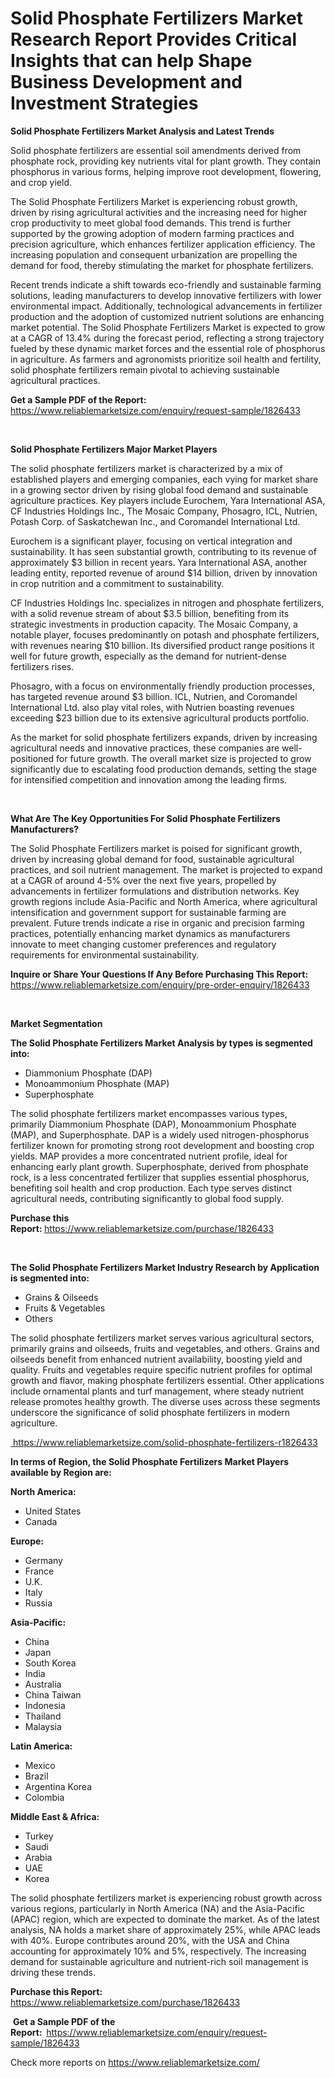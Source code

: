 <p><h1>Solid Phosphate Fertilizers Market Research Report Provides Critical Insights that can help Shape Business Development and Investment Strategies</h1></p><p><strong>Solid Phosphate Fertilizers Market Analysis and Latest Trends</strong></p>
<p><p>Solid phosphate fertilizers are essential soil amendments derived from phosphate rock, providing key nutrients vital for plant growth. They contain phosphorus in various forms, helping improve root development, flowering, and crop yield.</p><p>The Solid Phosphate Fertilizers Market is experiencing robust growth, driven by rising agricultural activities and the increasing need for higher crop productivity to meet global food demands. This trend is further supported by the growing adoption of modern farming practices and precision agriculture, which enhances fertilizer application efficiency. The increasing population and consequent urbanization are propelling the demand for food, thereby stimulating the market for phosphate fertilizers.</p><p>Recent trends indicate a shift towards eco-friendly and sustainable farming solutions, leading manufacturers to develop innovative fertilizers with lower environmental impact. Additionally, technological advancements in fertilizer production and the adoption of customized nutrient solutions are enhancing market potential. The Solid Phosphate Fertilizers Market is expected to grow at a CAGR of 13.4% during the forecast period, reflecting a strong trajectory fueled by these dynamic market forces and the essential role of phosphorus in agriculture. As farmers and agronomists prioritize soil health and fertility, solid phosphate fertilizers remain pivotal to achieving sustainable agricultural practices.</p></p>
<p><strong>Get a Sample PDF of the Report:&nbsp;</strong> <a href="https://www.reliablemarketsize.com/enquiry/request-sample/1826433?utm_campaign=2952&utm_medium=2&utm_source=Github&utm_content=ia&utm_term=30032025&utm_id=solid-phosphate-fertilizers">https://www.reliablemarketsize.com/enquiry/request-sample/1826433</a></p>
<p>&nbsp;</p>
<p><strong>Solid Phosphate Fertilizers Major Market Players</strong></p>
<p><p>The solid phosphate fertilizers market is characterized by a mix of established players and emerging companies, each vying for market share in a growing sector driven by rising global food demand and sustainable agriculture practices. Key players include Eurochem, Yara International ASA, CF Industries Holdings Inc., The Mosaic Company, Phosagro, ICL, Nutrien, Potash Corp. of Saskatchewan Inc., and Coromandel International Ltd.</p><p>Eurochem is a significant player, focusing on vertical integration and sustainability. It has seen substantial growth, contributing to its revenue of approximately $3 billion in recent years. Yara International ASA, another leading entity, reported revenue of around $14 billion, driven by innovation in crop nutrition and a commitment to sustainability.</p><p>CF Industries Holdings Inc. specializes in nitrogen and phosphate fertilizers, with a solid revenue stream of about $3.5 billion, benefiting from its strategic investments in production capacity. The Mosaic Company, a notable player, focuses predominantly on potash and phosphate fertilizers, with revenues nearing $10 billion. Its diversified product range positions it well for future growth, especially as the demand for nutrient-dense fertilizers rises.</p><p>Phosagro, with a focus on environmentally friendly production processes, has targeted revenue around $3 billion. ICL, Nutrien, and Coromandel International Ltd. also play vital roles, with Nutrien boasting revenues exceeding $23 billion due to its extensive agricultural products portfolio.</p><p>As the market for solid phosphate fertilizers expands, driven by increasing agricultural needs and innovative practices, these companies are well-positioned for future growth. The overall market size is projected to grow significantly due to escalating food production demands, setting the stage for intensified competition and innovation among the leading firms.</p></p>
<p>&nbsp;</p>
<p><strong>What Are The Key Opportunities For Solid Phosphate Fertilizers Manufacturers?</strong></p>
<p><p>The Solid Phosphate Fertilizers market is poised for significant growth, driven by increasing global demand for food, sustainable agricultural practices, and soil nutrient management. The market is projected to expand at a CAGR of around 4-5% over the next five years, propelled by advancements in fertilizer formulations and distribution networks. Key growth regions include Asia-Pacific and North America, where agricultural intensification and government support for sustainable farming are prevalent. Future trends indicate a rise in organic and precision farming practices, potentially enhancing market dynamics as manufacturers innovate to meet changing customer preferences and regulatory requirements for environmental sustainability.</p></p>
<p><strong>Inquire or Share Your Questions If Any Before Purchasing This Report:</strong> <a href="https://www.reliablemarketsize.com/enquiry/pre-order-enquiry/1826433?utm_campaign=2952&utm_medium=2&utm_source=Github&utm_content=ia&utm_term=30032025&utm_id=solid-phosphate-fertilizers">https://www.reliablemarketsize.com/enquiry/pre-order-enquiry/1826433</a></p>
<p>&nbsp;</p>
<p><strong>Market Segmentation</strong></p>
<p><strong>The Solid Phosphate Fertilizers Market Analysis by types is segmented into:</strong></p>
<p><ul><li>Diammonium Phosphate (DAP)</li><li>Monoammonium Phosphate (MAP)</li><li>Superphosphate</li></ul></p>
<p><p>The solid phosphate fertilizers market encompasses various types, primarily Diammonium Phosphate (DAP), Monoammonium Phosphate (MAP), and Superphosphate. DAP is a widely used nitrogen-phosphorus fertilizer known for promoting strong root development and boosting crop yields. MAP provides a more concentrated nutrient profile, ideal for enhancing early plant growth. Superphosphate, derived from phosphate rock, is a less concentrated fertilizer that supplies essential phosphorus, benefiting soil health and crop production. Each type serves distinct agricultural needs, contributing significantly to global food supply.</p></p>
<p><strong>Purchase this Report:&nbsp;</strong><a href="https://www.reliablemarketsize.com/purchase/1826433?utm_campaign=2952&utm_medium=2&utm_source=Github&utm_content=ia&utm_term=30032025&utm_id=solid-phosphate-fertilizers">https://www.reliablemarketsize.com/purchase/1826433</a></p>
<p>&nbsp;</p>
<p><strong>The Solid Phosphate Fertilizers Market Industry Research by Application is segmented into:</strong></p>
<p><ul><li>Grains & Oilseeds</li><li>Fruits & Vegetables</li><li>Others</li></ul></p>
<p><p>The solid phosphate fertilizers market serves various agricultural sectors, primarily grains and oilseeds, fruits and vegetables, and others. Grains and oilseeds benefit from enhanced nutrient availability, boosting yield and quality. Fruits and vegetables require specific nutrient profiles for optimal growth and flavor, making phosphate fertilizers essential. Other applications include ornamental plants and turf management, where steady nutrient release promotes healthy growth. The diverse uses across these segments underscore the significance of solid phosphate fertilizers in modern agriculture.</p></p>
<p><a href="https://www.reliablemarketsize.com/solid-phosphate-fertilizers-r1826433?utm_campaign=2952&utm_medium=2&utm_source=Github&utm_content=ia&utm_term=30032025&utm_id=solid-phosphate-fertilizers">&nbsp;https://www.reliablemarketsize.com/solid-phosphate-fertilizers-r1826433</a></p>
<p><strong>In terms of Region, the Solid Phosphate Fertilizers Market Players available by Region are:</strong></p>
<p>
    <p> <strong> North America: </strong>
        <ul>
            <li>United States</li>
            <li>Canada</li>
        </ul>
        </p> 
    <p> <strong> Europe: </strong>
        <ul>
            <li>Germany</li>
            <li>France</li>
            <li>U.K.</li>
            <li>Italy</li>
            <li>Russia</li>
        </ul>
        </p> 
    <p> <strong> Asia-Pacific: </strong>
        <ul>
            <li>China</li>
            <li>Japan</li>
            <li>South Korea</li>
            <li>India</li>
            <li>Australia</li>
            <li>China Taiwan</li>
            <li>Indonesia</li>
            <li>Thailand</li>
            <li>Malaysia</li>
        </ul>
        </p> 
    <p> <strong> Latin America: </strong>
        <ul>
            <li>Mexico</li>
            <li>Brazil</li>
            <li>Argentina Korea</li>
            <li>Colombia</li>
        </ul>
        </p> 
    <p> <strong> Middle East & Africa: </strong>
        <ul>
            <li>Turkey</li>
            <li>Saudi</li>
            <li>Arabia</li>
            <li>UAE</li>
            <li>Korea</li>
        </ul>
    </p>
    </p>
<p><p>The solid phosphate fertilizers market is experiencing robust growth across various regions, particularly in North America (NA) and the Asia-Pacific (APAC) region, which are expected to dominate the market. As of the latest analysis, NA holds a market share of approximately 25%, while APAC leads with 40%. Europe contributes around 20%, with the USA and China accounting for approximately 10% and 5%, respectively. The increasing demand for sustainable agriculture and nutrient-rich soil management is driving these trends.</p></p>
<p><strong>Purchase this Report: </strong><a href="https://www.reliablemarketsize.com/purchase/1826433?utm_campaign=2952&utm_medium=2&utm_source=Github&utm_content=ia&utm_term=30032025&utm_id=solid-phosphate-fertilizers">https://www.reliablemarketsize.com/purchase/1826433</a></p>
<p>&nbsp;<strong>Get a Sample PDF of the Report:&nbsp;&nbsp;</strong><a href="https://www.reliablemarketsize.com/enquiry/request-sample/1826433?utm_campaign=2952&utm_medium=2&utm_source=Github&utm_content=ia&utm_term=30032025&utm_id=solid-phosphate-fertilizers">https://www.reliablemarketsize.com/enquiry/request-sample/1826433</a></p>
<p><strong></strong></p>
<p>Check more reports on <a href="https://www.reliablemarketsize.com/?utm_campaign=2952&utm_medium=2&utm_source=Github&utm_content=ia&utm_term=30032025&utm_id=solid-phosphate-fertilizers">https://www.reliablemarketsize.com/</a></p>